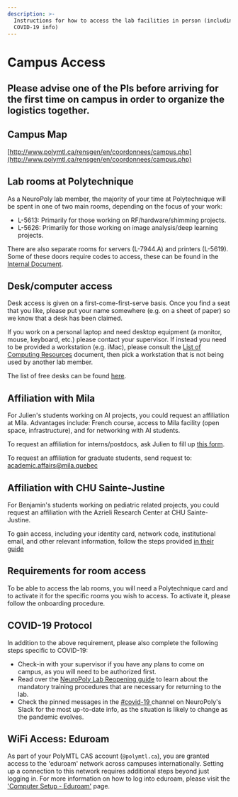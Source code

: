 ```yaml
---
description: >-
  Instructions for how to access the lab facilities in person (including
  COVID-19 info)
---
```


# Campus Access

## Please advise one of the PIs before arriving for the first time on campus in order to organize the logistics together.

## Campus Map

[http://www.polymtl.ca/rensgen/en/coordonnees/campus.php](http://www.polymtl.ca/rensgen/en/coordonnees/campus.php)

## Lab rooms at Polytechnique

As a NeuroPoly lab member, the majority of your time at Polytechnique will be spent in one of two main rooms, depending on the focus of your work:

* L-5613: Primarily for those working on RF/hardware/shimming projects.
* L-5626: Primarily for those working on image analysis/deep learning projects.

There are also separate rooms for servers (L-7944.A) and printers (L-5619). Some of these doors require codes to access, these can be found in the [Internal Document](https://docs.google.com/document/d/13iNhiBKYZWT9ytsvYeeYV4FJn6Wn00q9Ctka7toMV08/edit#heading=h.o24dt0r1154g).

## Desk/computer access

Desk access is given on a first-come-first-serve basis. Once you find a seat that you like, please put your name somewhere (e.g. on a sheet of paper) so we know that a desk has been claimed.

If you work on a personal laptop and need desktop equipment (a monitor, mouse, keyboard, etc.) please contact your supervisor. If instead you need to be provided a workstation (e.g. iMac), please consult the [List of Computing Resources](https://intranet.neuro.polymtl.ca/computing-resources/neuropoly/README.html) document, then pick a workstation that is not being used by another lab member. 

The list of free desks can be found [here](https://docs.google.com/document/d/11GEh5YvYRnWnERv26TezcyvyPF2W5KF0uoI2U6p7XsM/edit).

## Affiliation with Mila

For Julien's students working on AI projects, you could request an affiliation at Mila. Advantages include: French course, access to Mila facility (open space, infrastructure), and for networking with AI students. 

To request an affiliation for interns/postdocs, ask Julien to fill up [this form](https://docs.google.com/forms/d/e/1FAIpQLSdChdq0LwkAal5CMc5oDAlacAjMr86xrxYNogqVXSnpT1bReA/viewform).

To request an affiliation for graduate students, send request to: academic.affairs@mila.quebec

## Affiliation with CHU Sainte-Justine

For Benjamin's students working on pediatric related projects, you could request an affiliation with the Azrieli Research Center at CHU Sainte-Justine. 

To gain access, including your identity card, network code, institutional email, and other relevant information, follow the steps provided [in their guide](https://research.chusj.org/en/Students/Student-Guide)

## Requirements for room access

To be able to access the lab rooms, you will need a Polytechnique card and to activate it for the specific rooms you wish to access. To activate it, please follow the onboarding procedure.

## COVID-19 Protocol

In addition to the above requirement, please also complete the following steps specific to COVID-19:

* Check-in with your supervisor if you have any plans to come on campus, as you will need to be authorized first.
* Read over the [NeuroPoly Lab Reopening guide](https://docs.google.com/presentation/d/1JtJLcgdA7aXuxRHIzu1hN_lLjYK8PI0BKa0OK-155TE/edit#slide=id.p1) to learn about the mandatory training procedures that are necessary for returning to the lab.
* Check the pinned messages in the [\#covid-19 ](https://app.slack.com/client/T034UD4QN/C015YFVFWJC) channel on NeuroPoly's Slack for the most up-to-date info, as the situation is likely to change as the pandemic evolves.

## WiFi Access: Eduroam

As part of your PolyMTL CAS account (`@polymtl.ca`), you are granted access to the 'eduroam' network across campuses internationally. Setting up a connection to this network requires additional steps beyond just logging in. For more information on how to log into eduroam, please visit the ['Computer Setup - Eduroam'](https://intranet.neuro.polymtl.ca/onboarding/computer-setup/eduroam.html) page.
